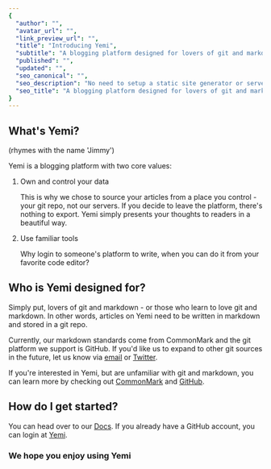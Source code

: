```yaml
---
{
  "author": "",
  "avatar_url": "",
  "link_preview_url": "",
  "title": "Introducing Yemi",
  "subtitle": "A blogging platform designed for lovers of git and markdown",
  "published": "",
  "updated": "",
  "seo_canonical": "",
  "seo_description": "No need to setup a static site generator or server. We take care of the hosting, so you can start writing.",
  "seo_title": "A blogging platform designed for lovers of git and markdown"
}
---
```


## What's Yemi?

(rhymes with the name 'Jimmy')

Yemi is a blogging platform with two core values:

1. Own and control your data

    This is why we chose to source your articles from a place you control - your git repo, not our servers. If you decide to leave the platform, there's nothing to export. Yemi simply presents your thoughts to readers in a beautiful way.

2. Use familiar tools

    Why login to someone's platform to write, when you can do it from your favorite code editor?

## Who is Yemi designed for?

Simply put, lovers of git and markdown - or those who learn to love git and markdown. In other words, articles on Yemi need to be written in markdown and stored in a git repo.

Currently, our markdown standards come from CommonMark and the git platform we support is GitHub. If you'd like us to expand to other git sources in the future, let us know via [email](mailto:jason@malynium.com) or [Twitter](https://twitter.com/yemi_blog).

If you're interested in Yemi, but are unfamiliar with git and markdown, you can learn more by checking out [CommonMark](https://commonmark.org) and [GitHub](https://github.com).

## How do I get started?

You can head over to our [Docs](https://yemi.blog/docs). If you already have a GitHub account, you can login at [Yemi](https://yemi.blog).

### We hope you enjoy using Yemi